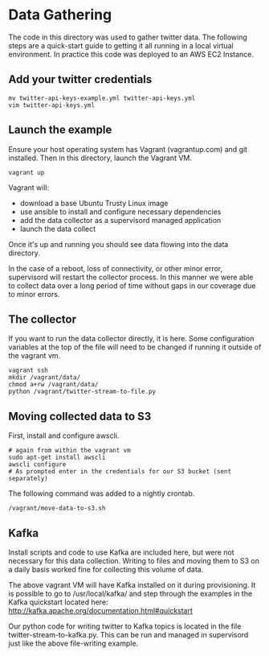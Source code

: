# Data Gathering

The code in this directory was used to gather twitter data. The following
steps are a quick-start guide to getting it all running in a local virtual
environment. In practice this code was deployed to an AWS EC2 Instance.

## Add your twitter credentials

    mv twitter-api-keys-example.yml twitter-api-keys.yml
    vim twitter-api-keys.yml

## Launch the example

Ensure your host operating system has Vagrant (vagrantup.com) and git installed.
Then in this directory, launch the Vagrant VM.

    vagrant up

Vagrant will:

* download a base Ubuntu Trusty Linux image
* use ansible to install and configure necessary dependencies
* add the data collector as a supervisord managed application
* launch the data collect

Once it's up and running you should see data flowing into the data directory.

In the case of a reboot, loss of connectivity, or other minor error, supervisord
will restart the collector process. In this manner we were able to collect data
over a long period of time without gaps in our coverage due to minor errors.

## The collector

If you want to run the data collector directly, it is here. Some configuration
variables at the top of the file will need to be changed if running it outside
of the vagrant vm.

    vagrant ssh
    mkdir /vagrant/data/
    chmod a+rw /vagrant/data/
    python /vagrant/twitter-stream-to-file.py

## Moving collected data to S3

First, install and configure awscli.

    # again from within the vagrant vm
    sudo apt-get install awscli
    awscli configure
    # As prompted enter in the credentials for our S3 bucket (sent separately)

The following command was added to a nightly crontab.

    /vagrant/move-data-to-s3.sh

## Kafka

Install scripts and code to use Kafka are included here, but were not necessary
for this data collection. Writing to files and moving them to S3 on a daily basis
worked fine for collecting this volume of data.

The above vagrant VM will have Kafka installed on it during provisioning. It is
possible to go to /usr/local/kafka/ and step through the examples in the Kafka
quickstart located here: http://kafka.apache.org/documentation.html#quickstart

Our python code for writing twitter to Kafka topics is located in the file
twitter-stream-to-kafka.py. This can be run and managed in supervisord just like
the above file-writing example.
